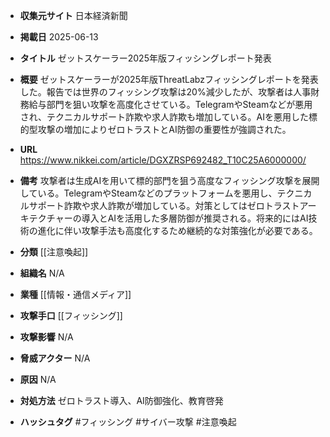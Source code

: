 - **収集元サイト**
日本経済新聞

- **掲載日**
2025-06-13

- **タイトル**
ゼットスケーラー2025年版フィッシングレポート発表

- **概要**
ゼットスケーラーが2025年版ThreatLabzフィッシングレポートを発表した。報告では世界のフィッシング攻撃は20%減少したが、攻撃者は人事財務給与部門を狙い攻撃を高度化させている。TelegramやSteamなどが悪用され、テクニカルサポート詐欺や求人詐欺も増加している。AIを悪用した標的型攻撃の増加によりゼロトラストとAI防御の重要性が強調された。

- **URL**
https://www.nikkei.com/article/DGXZRSP692482_T10C25A6000000/

- **備考**
攻撃者は生成AIを用いて標的部門を狙う高度なフィッシング攻撃を展開している。TelegramやSteamなどのプラットフォームを悪用し、テクニカルサポート詐欺や求人詐欺が増加している。対策としてはゼロトラストアーキテクチャーの導入とAIを活用した多層防御が推奨される。将来的にはAI技術の進化に伴い攻撃手法も高度化するため継続的な対策強化が必要である。

- **分類**
[[注意喚起]]

- **組織名**
N/A

- **業種**
[[情報・通信メディア]]

- **攻撃手口**
[[フィッシング]]

- **攻撃影響**
N/A

- **脅威アクター**
N/A

- **原因**
N/A

- **対処方法**
ゼロトラスト導入、AI防御強化、教育啓発

- **ハッシュタグ**
#フィッシング #サイバー攻撃 #注意喚起
